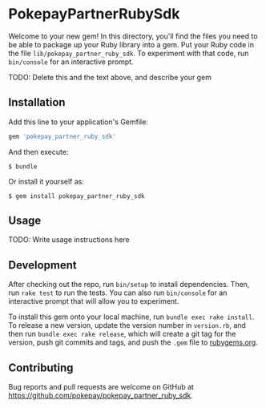 # PokepayPartnerRubySdk

Welcome to your new gem! In this directory, you'll find the files you need to be able to package up your Ruby library into a gem. Put your Ruby code in the file `lib/pokepay_partner_ruby_sdk`. To experiment with that code, run `bin/console` for an interactive prompt.

TODO: Delete this and the text above, and describe your gem

## Installation

Add this line to your application's Gemfile:

```ruby
gem 'pokepay_partner_ruby_sdk'
```

And then execute:

    $ bundle

Or install it yourself as:

    $ gem install pokepay_partner_ruby_sdk

## Usage

TODO: Write usage instructions here

## Development

After checking out the repo, run `bin/setup` to install dependencies. Then, run `rake test` to run the tests. You can also run `bin/console` for an interactive prompt that will allow you to experiment.

To install this gem onto your local machine, run `bundle exec rake install`. To release a new version, update the version number in `version.rb`, and then run `bundle exec rake release`, which will create a git tag for the version, push git commits and tags, and push the `.gem` file to [rubygems.org](https://rubygems.org).

## Contributing

Bug reports and pull requests are welcome on GitHub at https://github.com/pokepay/pokepay_partner_ruby_sdk.

